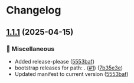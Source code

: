 # Changelog

## [1.1.1](https://github.com/gseg-ethz/F2S3_pc_deformation_monitoring/compare/v1.1.0...v1.1.1) (2025-04-15)


### 🧰 Miscellaneous

* Added release-please ([5553baf](https://github.com/gseg-ethz/F2S3_pc_deformation_monitoring/commit/5553baf2e67fb55e288f7ea751904e2f48784ebf))
* bootstrap releases for path: . ([#1](https://github.com/gseg-ethz/F2S3_pc_deformation_monitoring/issues/1)) ([7b35e3e](https://github.com/gseg-ethz/F2S3_pc_deformation_monitoring/commit/7b35e3e2edc93b78d980957d05008d8946cb77c6))
* Updated manifest to current version ([5553baf](https://github.com/gseg-ethz/F2S3_pc_deformation_monitoring/commit/5553baf2e67fb55e288f7ea751904e2f48784ebf))
